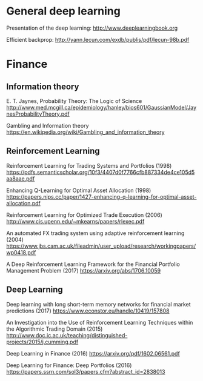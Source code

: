 # General deep learning

Presentation of the deep learning: http://www.deeplearningbook.org

Efficient backprop: http://yann.lecun.com/exdb/publis/pdf/lecun-98b.pdf

# Finance

## Information theory
E. T. Jaynes, Probability Theory: The Logic of Science
http://www.med.mcgill.ca/epidemiology/hanley/bios601/GaussianModel/JaynesProbabilityTheory.pdf

Gambling and Information theory
https://en.wikipedia.org/wiki/Gambling_and_information_theory

## Reinforcement Learning

Reinforcement Learning for Trading Systems and Portfolios (1998) https://pdfs.semanticscholar.org/10f3/4407d0f7766cfb887334de4ce105d5aa8aae.pdf

Enhancing Q-Learning for Optimal Asset Allocation (1998) https://papers.nips.cc/paper/1427-enhancing-q-learning-for-optimal-asset-allocation.pdf

Reinforcement Learning for Optimized Trade Execution (2006) http://www.cis.upenn.edu/~mkearns/papers/rlexec.pdf

An automated FX trading system using adaptive reinforcement learning (2004) https://www.jbs.cam.ac.uk/fileadmin/user_upload/research/workingpapers/wp0418.pdf

A Deep Reinforcement Learning Framework for the Financial Portfolio Management Problem (2017) https://arxiv.org/abs/1706.10059

## Deep Learning
Deep learning with long short-term memory networks for financial market predictions (2017) https://www.econstor.eu/handle/10419/157808

An Investigation into the Use of Reinforcement Learning Techniques within the Algorithmic Trading Domain (2015) http://www.doc.ic.ac.uk/teaching/distinguished-projects/2015/j.cumming.pdf


Deep Learning in Finance (2016) https://arxiv.org/pdf/1602.06561.pdf

Deep Learning for Finance: Deep Portfolios (2016) https://papers.ssrn.com/sol3/papers.cfm?abstract_id=2838013
